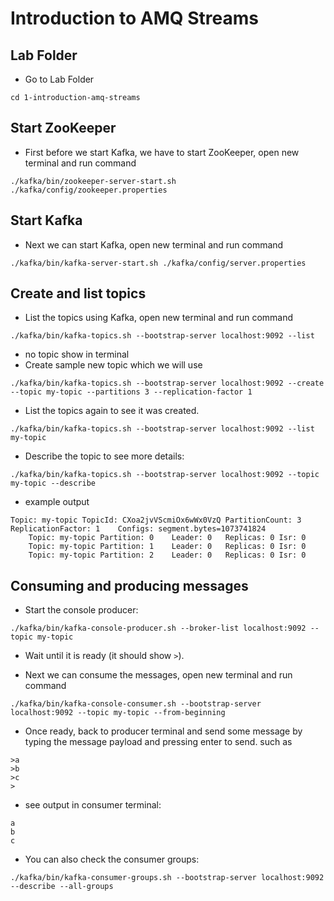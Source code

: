 # Introduction to AMQ Streams



## Lab Folder

* Go to Lab Folder

```
cd 1-introduction-amq-streams
```

## Start ZooKeeper

* First before we start Kafka, we have to start ZooKeeper, open new terminal and run command

```
./kafka/bin/zookeeper-server-start.sh ./kafka/config/zookeeper.properties
```

## Start Kafka

* Next we can start Kafka, open new terminal and run command

```
./kafka/bin/kafka-server-start.sh ./kafka/config/server.properties
```

## Create and list topics

* List the topics using Kafka, open new terminal and run command

```
./kafka/bin/kafka-topics.sh --bootstrap-server localhost:9092 --list
```

* no topic show in terminal
* Create sample new topic which we will use

```
./kafka/bin/kafka-topics.sh --bootstrap-server localhost:9092 --create --topic my-topic --partitions 3 --replication-factor 1
```

* List the topics again to see it was created.

```
./kafka/bin/kafka-topics.sh --bootstrap-server localhost:9092 --list
my-topic
```

* Describe the topic to see more details:

```
./kafka/bin/kafka-topics.sh --bootstrap-server localhost:9092 --topic my-topic --describe
```

* example output

```
Topic: my-topic	TopicId: CXoa2jvVScmiOx6wWx0VzQ	PartitionCount: 3	ReplicationFactor: 1	Configs: segment.bytes=1073741824
	Topic: my-topic	Partition: 0	Leader: 0	Replicas: 0	Isr: 0
	Topic: my-topic	Partition: 1	Leader: 0	Replicas: 0	Isr: 0
	Topic: my-topic	Partition: 2	Leader: 0	Replicas: 0	Isr: 0
```

## Consuming and producing messages

* Start the console producer:

```
./kafka/bin/kafka-console-producer.sh --broker-list localhost:9092 --topic my-topic
```

* Wait until it is ready (it should show `>`).

* Next we can consume the messages, open new terminal and run command

```
./kafka/bin/kafka-console-consumer.sh --bootstrap-server localhost:9092 --topic my-topic --from-beginning
```

* Once ready, back to producer terminal and send some message by typing the message payload and pressing enter to send. such as
  
```
>a
>b
>c
>
```

* see output in consumer terminal:
```
a
b
c
```

* You can also check the consumer groups:

```
./kafka/bin/kafka-consumer-groups.sh --bootstrap-server localhost:9092 --describe --all-groups
```

